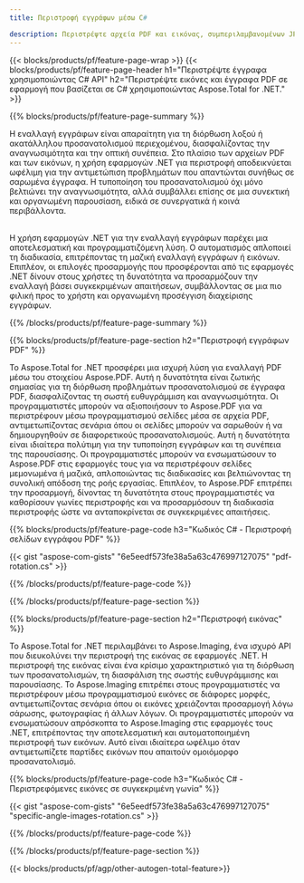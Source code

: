 ```yaml
---
title: Περιστροφή εγγράφων μέσω C# 

description: Περιστρέψτε αρχεία PDF και εικόνας, συμπεριλαμβανομένων JPG PNG BMP GIF TIFF SVG μέσω της εφαρμογής σας C#.
---
```


{{< blocks/products/pf/feature-page-wrap >}}
{{< blocks/products/pf/feature-page-header h1="Περιστρέψτε έγγραφα χρησιμοποιώντας C# API" h2="Περιστρέψτε εικόνες και έγγραφα PDF σε εφαρμογή που βασίζεται σε C# χρησιμοποιώντας Aspose.Total for .NET." >}}

{{% blocks/products/pf/feature-page-summary %}}

Η εναλλαγή εγγράφων είναι απαραίτητη για τη διόρθωση λοξού ή ακατάλληλου προσανατολισμού περιεχομένου, διασφαλίζοντας την αναγνωσιμότητα και την οπτική συνέπεια. Στο πλαίσιο των αρχείων PDF και των εικόνων, η χρήση εφαρμογών .NET για περιστροφή αποδεικνύεται ωφέλιμη για την αντιμετώπιση προβλημάτων που απαντώνται συνήθως σε σαρωμένα έγγραφα. Η τυποποίηση του προσανατολισμού όχι μόνο βελτιώνει την αναγνωσιμότητα, αλλά συμβάλλει επίσης σε μια συνεκτική και οργανωμένη παρουσίαση, ειδικά σε συνεργατικά ή κοινά περιβάλλοντα. <br /><br />

Η χρήση εφαρμογών .NET για την εναλλαγή εγγράφων παρέχει μια αποτελεσματική και προγραμματιζόμενη λύση. Ο αυτοματισμός απλοποιεί τη διαδικασία, επιτρέποντας τη μαζική εναλλαγή εγγράφων ή εικόνων. Επιπλέον, οι επιλογές προσαρμογής που προσφέρονται από τις εφαρμογές .NET δίνουν στους χρήστες τη δυνατότητα να προσαρμόζουν την εναλλαγή βάσει συγκεκριμένων απαιτήσεων, συμβάλλοντας σε μια πιο φιλική προς το χρήστη και οργανωμένη προσέγγιση διαχείρισης εγγράφων.

{{% /blocks/products/pf/feature-page-summary  %}}


{{% blocks/products/pf/feature-page-section  h2="Περιστροφή εγγράφων PDF" %}}

Το Aspose.Total for .NET προσφέρει μια ισχυρή λύση για εναλλαγή PDF μέσω του στοιχείου Aspose.PDF. Αυτή η δυνατότητα είναι ζωτικής σημασίας για τη διόρθωση προβλημάτων προσανατολισμού σε έγγραφα PDF, διασφαλίζοντας τη σωστή ευθυγράμμιση και αναγνωσιμότητα. Οι προγραμματιστές μπορούν να αξιοποιήσουν το Aspose.PDF για να περιστρέφουν μέσω προγραμματισμού σελίδες μέσα σε αρχεία PDF, αντιμετωπίζοντας σενάρια όπου οι σελίδες μπορούν να σαρωθούν ή να δημιουργηθούν σε διαφορετικούς προσανατολισμούς. Αυτή η δυνατότητα είναι ιδιαίτερα πολύτιμη για την τυποποίηση εγγράφων και τη συνέπεια της παρουσίασης. Οι προγραμματιστές μπορούν να ενσωματώσουν το Aspose.PDF στις εφαρμογές τους για να περιστρέφουν σελίδες μεμονωμένα ή μαζικά, απλοποιώντας τις διαδικασίες και βελτιώνοντας τη συνολική απόδοση της ροής εργασίας. Επιπλέον, το Aspose.PDF επιτρέπει την προσαρμογή, δίνοντας τη δυνατότητα στους προγραμματιστές να καθορίσουν γωνίες περιστροφής και να προσαρμόσουν τη διαδικασία περιστροφής ώστε να ανταποκρίνεται σε συγκεκριμένες απαιτήσεις.

{{% blocks/products/pf/feature-page-code h3="Κωδικός C# - Περιστροφή σελίδων εγγράφου PDF" %}}

{{< gist "aspose-com-gists" "6e5eedf573fe38a5a63c476997127075" "pdf-rotation.cs" >}}

{{% /blocks/products/pf/feature-page-code  %}}

{{% /blocks/products/pf/feature-page-section %}}


{{% blocks/products/pf/feature-page-section  h2="Περιστροφή εικόνας" %}}

Το Aspose.Total for .NET περιλαμβάνει το Aspose.Imaging, ένα ισχυρό API που διευκολύνει την περιστροφή της εικόνας σε εφαρμογές .NET. Η περιστροφή της εικόνας είναι ένα κρίσιμο χαρακτηριστικό για τη διόρθωση των προσανατολισμών, τη διασφάλιση της σωστής ευθυγράμμισης και παρουσίασης. Το Aspose.Imaging επιτρέπει στους προγραμματιστές να περιστρέφουν μέσω προγραμματισμού εικόνες σε διάφορες μορφές, αντιμετωπίζοντας σενάρια όπου οι εικόνες χρειάζονται προσαρμογή λόγω σάρωσης, φωτογραφίας ή άλλων λόγων. Οι προγραμματιστές μπορούν να ενσωματώσουν απρόσκοπτα το Aspose.Imaging στις εφαρμογές τους .NET, επιτρέποντας την αποτελεσματική και αυτοματοποιημένη περιστροφή των εικόνων. Αυτό είναι ιδιαίτερα ωφέλιμο όταν αντιμετωπίζετε παρτίδες εικόνων που απαιτούν ομοιόμορφο προσανατολισμό. 

{{% blocks/products/pf/feature-page-code h3="Κωδικός C# - Περιστρεφόμενες εικόνες σε συγκεκριμένη γωνία" %}}

{{< gist "aspose-com-gists" "6e5eedf573fe38a5a63c476997127075" "specific-angle-images-rotation.cs" >}}

{{% /blocks/products/pf/feature-page-code  %}}

{{% /blocks/products/pf/feature-page-section %}}

{{< blocks/products/pf/agp/other-autogen-total-feature>}}
